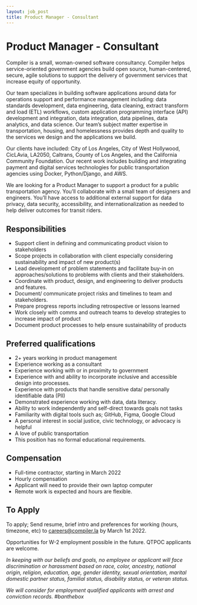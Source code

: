 ```yaml
---
layout: job_post
title: Product Manager - Consultant
---
```

# Product Manager - Consultant

Compiler is a small, woman-owned software consultancy. Compiler helps service-oriented government agencies build open source, human-centered, secure, agile solutions to support the delivery of government services that increase equity of opportunity.

Our team specializes in building software applications around data for operations support and performance management including: data standards development, data engineering, data cleaning, extract transform and load (ETL) workflows, custom application programming interface (API) development and integration, data integration, data pipelines, data analytics, and data science. Our team’s subject matter expertise in transportation, housing, and homelessness provides depth and quality to the services we design and the applications we build.

Our clients have included: City of Los Angeles, City of West Hollywood, CicLAvia, LA2050, Caltrans, County of Los Angeles, and the California Community Foundation. Our recent work includes building and integrating payment and digital services technologies for public transportation agencies using Docker, Python/Django, and AWS.

We are looking for a Product Manager to support a product for a public transportation agency. You’ll collaborate with a small team of designers and engineers. You’ll have access to additional external support for data privacy, data security, accessibility, and internationalization as needed to help deliver outcomes for transit riders.

## Responsibilities

* Support client in defining and communicating product vision to stakeholders
* Scope projects in collaboration with client especially considering sustainability and impact of new product(s)
* Lead development of problem statements and facilitate buy-in on approaches/solutions to problems with clients and their stakeholders.
* Coordinate with product, design, and engineering to deliver products and features.
* Document/ communicate project risks and timelines to team and stakeholders.
* Prepare progress reports including retrospective or lessons learned
* Work closely with comms and outreach teams to develop strategies to increase impact of product
* Document product processes to help ensure sustainability of products

## Preferred qualifications

* 2+ years working in product management
* Experience working as a consultant
* Experience working with or in proximity to government
* Experience with and ability to incorporate inclusive and accessible design into processes.
* Experience with products that handle sensitive data/ personally identifiable data (PII)
* Demonstrated experience working with data, data literacy.
* Ability to work independently and self-direct towards goals not tasks
* Familiarity with digital tools such as; GitHub, Figma, Google Cloud
* A personal interest in social justice, civic technology, or advocacy is helpful
* A love of public transportation
* This position has no formal educational requirements.

## Compensation

* Full-time contractor, starting in March 2022
* Hourly compensation
* Applicant will need to provide their own laptop computer
* Remote work is expected and hours are flexible.


## To Apply

To apply; Send resume, brief intro and preferences for working (hours, timezone, etc) to careers@compiler.la by March 1st 2022.

Opportunities for W-2 employment possible in the future. QTPOC applicants are welcome.

_In keeping with our beliefs and goals, no employee or applicant will face discrimination or harassment based on race, color, ancestry, national origin, religion, education, age, gender identity, sexual orientation, marital domestic partner status, familial status, disability status, or veteran status._

_We will consider for employment qualified applicants with arrest and conviction records. #banthebox_
